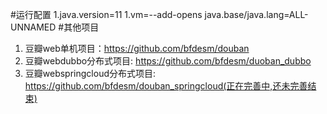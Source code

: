 #运行配置
1.java.version=11
1.vm=--add-opens java.base/java.lang=ALL-UNNAMED
#其他项目
1. 豆瓣web单机项目：https://github.com/bfdesm/douban
1. 豆瓣webdubbo分布式项目: https://github.com/bfdesm/duoban_dubbo
1. 豆瓣webspringcloud分布式项目: https://github.com/bfdesm/douban_springcloud(正在完善中,还未完善结束)
